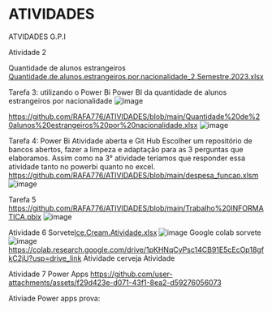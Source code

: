 # ATIVIDADES
ATVIDADES G.P.I

Atividade 2

Quantidade de alunos estrangeiros
[Quantidade.de.alunos.estrangeiros.por.nacionalidade_2.Semestre.2023.xlsx](https://github.com/user-attachments/files/20855089/Quantidade.de.alunos.estrangeiros.por.nacionalidade_2.Semestre.2023.xlsx)

Tarefa 3: 
utilizando o Power Bi Power BI da quantidade de alunos estrangeiros por nacionalidade
![image](https://github.com/user-attachments/assets/42779fcb-204f-4ddc-8855-7b5d77fe70dd)


https://github.com/RAFA776/ATIVIDADES/blob/main/Quantidade%20de%20alunos%20estrangeiros%20por%20nacionalidade.xlsx
![image](https://github.com/user-attachments/assets/c9b705a1-48ad-4bd4-a0d9-b841323daae0)

Tarefa 4: Power Bi Atividade aberta e Git Hub
Escolher um repositório de bancos abertos, fazer a limpeza e adaptação para as 3 perguntas que elaboramos. Assim como na 3° atividade teríamos que responder essa atividade tanto no powerbi quanto no excel.
https://github.com/RAFA776/ATIVIDADES/blob/main/despesa_funcao.xlsm
![image](https://github.com/user-attachments/assets/cfba7ecb-755c-4726-8a45-07e4efda2fd7)

Tarefa 5
https://github.com/RAFA776/ATIVIDADES/blob/main/Trabalho%20INFORMATICA.pbix
![image](https://github.com/user-attachments/assets/6345e9ca-6d90-4a0d-a99f-95145a9741b3)

Atividade 6 
Sorvete[Ice.Cream.Atividade.xlsx](https://github.com/user-attachments/files/20854512/Ice.Cream.Atividade.xlsx)
![image](https://github.com/user-attachments/assets/f1172966-9cc2-4aee-aa05-f675dd42030c)
Google colab sorvete
![image](https://github.com/user-attachments/assets/ef80075d-f5b9-4fb9-8e75-d9fde79beacb)
https://colab.research.google.com/drive/1pKHNqCyPsc14CB91E5cEcOp18gfkC2jU?usp=drive_link
Atividade cerveja 
Atividade 

Atividade 7 Power Apps
https://github.com/user-attachments/assets/f29d423e-d071-43f1-8ea2-d59276056073

Ativiade Power apps prova: 





